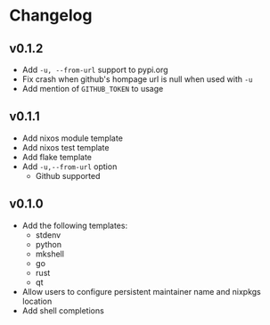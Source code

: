 # Changelog

## v0.1.2

- Add `-u, --from-url` support to pypi.org
- Fix crash when github's hompage url is null when used with `-u`
- Add mention of `GITHUB_TOKEN` to usage

## v0.1.1

- Add nixos module template
- Add nixos test template
- Add flake template
- Add `-u,--from-url` option
  - Github supported

## v0.1.0

- Add the following templates:
  - stdenv
  - python
  - mkshell
  - go
  - rust
  - qt
- Allow users to configure persistent maintainer name and nixpkgs location
- Add shell completions
